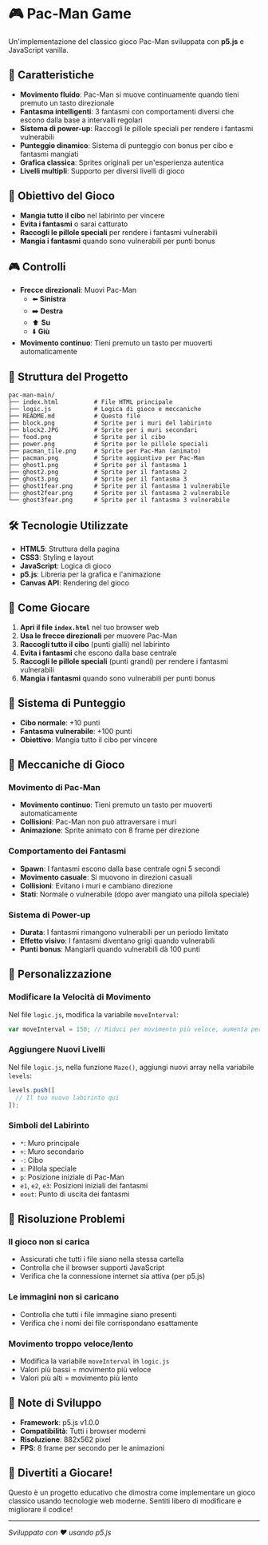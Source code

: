 # 🎮 Pac-Man Game

Un'implementazione del classico gioco Pac-Man sviluppata con **p5.js** e JavaScript vanilla.

## 🚀 Caratteristiche

- **Movimento fluido**: Pac-Man si muove continuamente quando tieni premuto un tasto direzionale
- **Fantasma intelligenti**: 3 fantasmi con comportamenti diversi che escono dalla base a intervalli regolari
- **Sistema di power-up**: Raccogli le pillole speciali per rendere i fantasmi vulnerabili
- **Punteggio dinamico**: Sistema di punteggio con bonus per cibo e fantasmi mangiati
- **Grafica classica**: Sprites originali per un'esperienza autentica
- **Livelli multipli**: Supporto per diversi livelli di gioco

## 🎯 Obiettivo del Gioco

- **Mangia tutto il cibo** nel labirinto per vincere
- **Evita i fantasmi** o sarai catturato
- **Raccogli le pillole speciali** per rendere i fantasmi vulnerabili
- **Mangia i fantasmi** quando sono vulnerabili per punti bonus

## 🎮 Controlli

- **Frecce direzionali**: Muovi Pac-Man
  - ⬅️ **Sinistra**
  - ➡️ **Destra** 
  - ⬆️ **Su**
  - ⬇️ **Giù**
- **Movimento continuo**: Tieni premuto un tasto per muoverti automaticamente

## 📁 Struttura del Progetto

```
pac-man-main/
├── index.html          # File HTML principale
├── logic.js            # Logica di gioco e meccaniche
├── README.md           # Questo file
├── block.png           # Sprite per i muri del labirinto
├── block2.JPG          # Sprite per i muri secondari
├── food.png            # Sprite per il cibo
├── power.png           # Sprite per le pillole speciali
├── pacman_tile.png     # Sprite per Pac-Man (animato)
├── pacman.png          # Sprite aggiuntivo per Pac-Man
├── ghost1.png          # Sprite per il fantasma 1
├── ghost2.png          # Sprite per il fantasma 2
├── ghost3.png          # Sprite per il fantasma 3
├── ghost1fear.png      # Sprite per il fantasma 1 vulnerabile
├── ghost2fear.png      # Sprite per il fantasma 2 vulnerabile
└── ghost3fear.png      # Sprite per il fantasma 3 vulnerabile
```

## 🛠️ Tecnologie Utilizzate

- **HTML5**: Struttura della pagina
- **CSS3**: Styling e layout
- **JavaScript**: Logica di gioco
- **p5.js**: Libreria per la grafica e l'animazione
- **Canvas API**: Rendering del gioco

## 🚀 Come Giocare

1. **Apri il file `index.html`** nel tuo browser web
2. **Usa le frecce direzionali** per muovere Pac-Man
3. **Raccogli tutto il cibo** (punti gialli) nel labirinto
4. **Evita i fantasmi** che escono dalla base centrale
5. **Raccogli le pillole speciali** (punti grandi) per rendere i fantasmi vulnerabili
6. **Mangia i fantasmi** quando sono vulnerabili per punti bonus

## 🎯 Sistema di Punteggio

- **Cibo normale**: +10 punti
- **Fantasma vulnerabile**: +100 punti
- **Obiettivo**: Mangia tutto il cibo per vincere

## 🎨 Meccaniche di Gioco

### Movimento di Pac-Man
- **Movimento continuo**: Tieni premuto un tasto per muoverti automaticamente
- **Collisioni**: Pac-Man non può attraversare i muri
- **Animazione**: Sprite animato con 8 frame per direzione

### Comportamento dei Fantasmi
- **Spawn**: I fantasmi escono dalla base centrale ogni 5 secondi
- **Movimento casuale**: Si muovono in direzioni casuali
- **Collisioni**: Evitano i muri e cambiano direzione
- **Stati**: Normale o vulnerabile (dopo aver mangiato una pillola speciale)

### Sistema di Power-up
- **Durata**: I fantasmi rimangono vulnerabili per un periodo limitato
- **Effetto visivo**: I fantasmi diventano grigi quando vulnerabili
- **Punti bonus**: Mangiarli quando vulnerabili dà 100 punti

## 🔧 Personalizzazione

### Modificare la Velocità di Movimento
Nel file `logic.js`, modifica la variabile `moveInterval`:
```javascript
var moveInterval = 150; // Riduci per movimento più veloce, aumenta per più lento
```

### Aggiungere Nuovi Livelli
Nel file `logic.js`, nella funzione `Maze()`, aggiungi nuovi array nella variabile `levels`:
```javascript
levels.push([
  // Il tuo nuovo labirinto qui
]);
```

### Simboli del Labirinto
- `*`: Muro principale
- `+`: Muro secondario  
- `-`: Cibo
- `x`: Pillola speciale
- `p`: Posizione iniziale di Pac-Man
- `e1`, `e2`, `e3`: Posizioni iniziali dei fantasmi
- `eout`: Punto di uscita dei fantasmi

## 🐛 Risoluzione Problemi

### Il gioco non si carica
- Assicurati che tutti i file siano nella stessa cartella
- Controlla che il browser supporti JavaScript
- Verifica che la connessione internet sia attiva (per p5.js)

### Le immagini non si caricano
- Controlla che tutti i file immagine siano presenti
- Verifica che i nomi dei file corrispondano esattamente

### Movimento troppo veloce/lento
- Modifica la variabile `moveInterval` in `logic.js`
- Valori più bassi = movimento più veloce
- Valori più alti = movimento più lento

## 📝 Note di Sviluppo

- **Framework**: p5.js v1.0.0
- **Compatibilità**: Tutti i browser moderni
- **Risoluzione**: 882x562 pixel
- **FPS**: 8 frame per secondo per le animazioni

## 🎉 Divertiti a Giocare!

Questo è un progetto educativo che dimostra come implementare un gioco classico usando tecnologie web moderne. Sentiti libero di modificare e migliorare il codice!

---

*Sviluppato con ❤️ usando p5.js*
